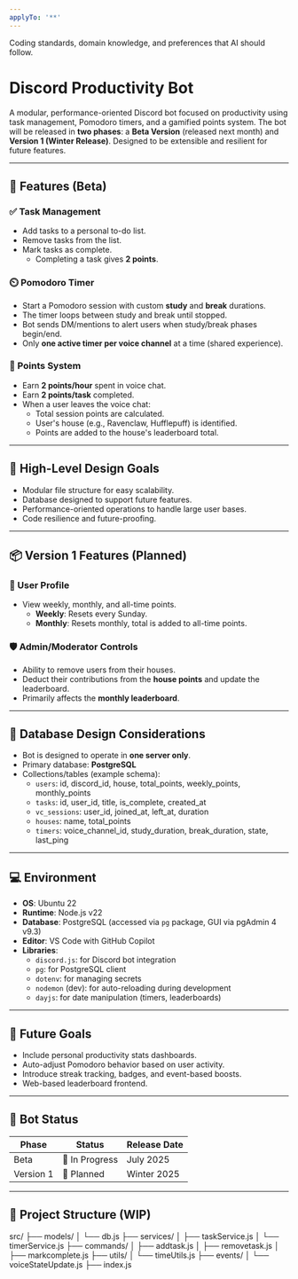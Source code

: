 ```yaml
---
applyTo: '**'
---
```

Coding standards, domain knowledge, and preferences that AI should follow.
# Discord Productivity Bot

A modular, performance-oriented Discord bot focused on productivity using task management, Pomodoro timers, and a gamified points system. The bot will be released in **two phases**: a **Beta Version** (released next month) and **Version 1 (Winter Release)**. Designed to be extensible and resilient for future features.

---

## 🔧 Features (Beta)

### ✅ Task Management
- Add tasks to a personal to-do list.
- Remove tasks from the list.
- Mark tasks as complete.
  - Completing a task gives **2 points**.

### ⏲️ Pomodoro Timer
- Start a Pomodoro session with custom **study** and **break** durations.
- The timer loops between study and break until stopped.
- Bot sends DM/mentions to alert users when study/break phases begin/end.
- Only **one active timer per voice channel** at a time (shared experience).

### 🎯 Points System
- Earn **2 points/hour** spent in voice chat.
- Earn **2 points/task** completed.
- When a user leaves the voice chat:
  - Total session points are calculated.
  - User's house (e.g., Ravenclaw, Hufflepuff) is identified.
  - Points are added to the house's leaderboard total.

---

## 🧩 High-Level Design Goals

- Modular file structure for easy scalability.
- Database designed to support future features.
- Performance-oriented operations to handle large user bases.
- Code resilience and future-proofing.

---

## 📦 Version 1 Features (Planned)

### 👤 User Profile
- View weekly, monthly, and all-time points.
  - **Weekly**: Resets every Sunday.
  - **Monthly**: Resets monthly, total is added to all-time points.

### 🛡 Admin/Moderator Controls
- Ability to remove users from their houses.
- Deduct their contributions from the **house points** and update the leaderboard.
- Primarily affects the **monthly leaderboard**.

---

## 🧱 Database Design Considerations

- Bot is designed to operate in **one server only**.
- Primary database: **PostgreSQL**
- Collections/tables (example schema):
  - `users`: id, discord_id, house, total_points, weekly_points, monthly_points
  - `tasks`: id, user_id, title, is_complete, created_at
  - `vc_sessions`: user_id, joined_at, left_at, duration
  - `houses`: name, total_points
  - `timers`: voice_channel_id, study_duration, break_duration, state, last_ping

---

## 💻 Environment

- **OS**: Ubuntu 22
- **Runtime**: Node.js v22
- **Database**: PostgreSQL (accessed via `pg` package, GUI via pgAdmin 4 v9.3)
- **Editor**: VS Code with GitHub Copilot
- **Libraries**:
  - `discord.js`: for Discord bot integration
  - `pg`: for PostgreSQL client
  - `dotenv`: for managing secrets
  - `nodemon` (dev): for auto-reloading during development
  - `dayjs`: for date manipulation (timers, leaderboards)

---

## 🚀 Future Goals
- Include personal productivity stats dashboards.
- Auto-adjust Pomodoro behavior based on user activity.
- Introduce streak tracking, badges, and event-based boosts.
- Web-based leaderboard frontend.

---

## 🤖 Bot Status

| Phase      | Status         | Release Date |
|------------|----------------|--------------|
| Beta       | 🚧 In Progress | July 2025    |
| Version 1  | 🧊 Planned      | Winter 2025  |

---

## 📂 Project Structure (WIP)

src/
├── models/
│ └── db.js
├── services/
│ ├── taskService.js
│ └── timerService.js
├── commands/
│ ├── addtask.js
│ ├── removetask.js
│ ├── markcomplete.js
├── utils/
│ └── timeUtils.js
├── events/
│ └── voiceStateUpdate.js
├── index.js